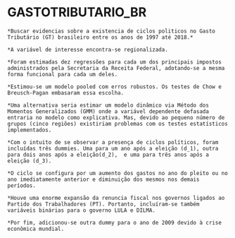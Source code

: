 # GASTOTRIBUTARIO_BR
	*Buscar evidencias sobre a existencia de ciclos politicos no Gasto Tributário (GT) brasileiro entre os anos de 1997 até 2018.*

	*A variável de interesse encontra-se regionalizada.
	
	*Foram estimadas dez regressões para cada um dos principais impostos administrados pela Secretaria da Receita Federal, adotando-se a mesma forma funcional para cada um deles.
	
	*Estimou-se um modelo pooled com erros robustos. Os testes de Chow e Breusch-Pagan embasaram essa escolha.
	
	*Uma alternativa seria estimar um modelo dinâmico via Método dos Momentos Generalizados (GMM) onde a variável dependente defasada entraria no modelo como explicativa. Mas, devido ao pequeno número de grupos (cinco regiões) existiriam problemas com os testes estatísticos implementados.
	
	*Com o intuito de se observar a presença de ciclos políticos, foram incluídas três dummies. Uma para um ano após a eleição (d_1), outra para dois anos após a eleição(d_2),  e uma para três anos após a eleição (d_3).
	
	*O ciclo se configura por um aumento dos gastos no ano do pleito ou no ano imediatamente anterior e diminuição dos mesmos nos demais períodos.
	
	*Houve uma enorme expansão da renuncia fiscal nos governos ligados ao Partido dos Trabalhadores (PT). Portanto, incluíram-se também variáveis binárias para o governo LULA e DILMA.
	
	*Por fim, adicionou-se outra dummy para o ano de 2009 devido à crise econômica mundial.
	


